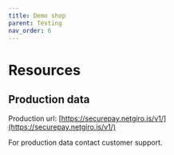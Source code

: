 ```yaml
---
title: Demo shop
parent: Testing
nav_order: 6
---
```


# Resources
## Production data

Production url: [https://securepay.netgiro.is/v1/](https://securepay.netgiro.is/v1/)

For production data contact customer support.

